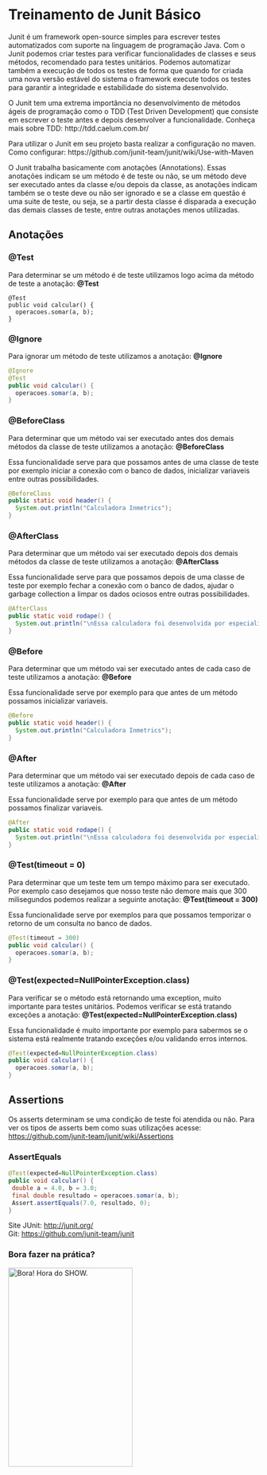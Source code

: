 # Treinamento de Junit Básico

<p>Junit é um framework open-source simples para escrever testes automatizados com suporte na linguagem de programação Java. Com o Junit podemos criar testes para verificar funcionalidades de classes e seus métodos, recomendado para testes unitários. Podemos automatizar também a execução de todos os testes de forma que quando for criada uma nova versão estável do sistema o framework execute todos os testes para garantir a integridade e estabilidade do sistema desenvolvido.</p>

<p>O Junit tem uma extrema importância no desenvolvimento de métodos ágeis de programação como o TDD (Test Driven Development) que consiste em escrever o teste antes e depois desenvolver a funcionalidade. Conheça mais sobre TDD: http://tdd.caelum.com.br/</p>

<p>Para utilizar o Junit em seu projeto basta realizar a configuração no maven. Como configurar: https://github.com/junit-team/junit/wiki/Use-with-Maven</p>

<p>O Junit trabalha basicamente com anotações (Annotations). Essas anotações indicam se um método é de teste ou não, se um método deve ser executado antes da classe e/ou depois da classe, as anotações indicam também se o teste deve ou não ser ignorado e se a classe em questão é uma suite de teste, ou seja, se a partir desta classe é disparada a execução das demais classes de teste, entre outras anotações menos utilizadas.</p>

## Anotações

### @Test
Para determinar se um método é de teste utilizamos logo acima da método de teste a anotação: <b>@Test</b>

<pre><code>@Test
public void calcular() {
  operacoes.somar(a, b);
}</pre></code>

### @Ignore
Para ignorar um método de teste utilizamos a anotação: <b>@Ignore</b>

```java
@Ignore
@Test
public void calcular() {
  operacoes.somar(a, b);
}
```

### @BeforeClass
Para determinar que um método vai ser executado antes dos demais métodos da classe de teste utilizamos a anotação: <b>@BeforeClass</b>

Essa funcionalidade serve para que possamos antes de uma classe de teste por exemplo iniciar a conexão com o banco de dados, inicializar variaveis entre outras possibilidades.
```java
@BeforeClass
public static void header() {
  System.out.println("Calculadora Inmetrics");
}
```

### @AfterClass
Para determinar que um método vai ser executado depois dos demais métodos da classe de teste utilizamos a anotação: <b>@AfterClass</b>
  
 Essa funcionalidade serve para que possamos depois de uma classe de teste por exemplo fechar a conexão com o banco de dados, ajudar o garbage collection a limpar os dados ociosos entre outras possibilidades.
```java
@AfterClass
public static void rodape() {
  System.out.println("\nEssa calculadora foi desenvolvida por especialistas.");
}
```

### @Before
Para determinar que um método vai ser executado antes de cada caso de teste utilizamos a anotação: <b>@Before</b>
  
Essa funcionalidade serve por exemplo para que antes de um método possamos inicializar variaveis.
```java
@Before
public static void header() {
  System.out.println("Calculadora Inmetrics");
}
```

### @After
Para determinar que um método vai ser executado depois de cada caso de teste utilizamos a anotação: <b>@After</b>

Essa funcionalidade serve por exemplo para que antes de um método possamos finalizar variaveis.

```java
@After
public static void rodape() {
  System.out.println("\nEssa calculadora foi desenvolvida por especialistas.");
}
```

### @Test(timeout = 0)
Para determinar que um teste tem um tempo máximo para ser executado. Por exemplo caso desejamos que nosso teste não demore mais que 300 milisegundos podemos realizar a seguinte anotação: <b>@Test(timeout = 300)</b>

Essa funcionalidade serve por exemplos para que possamos temporizar o retorno de um consulta no banco de dados.

```java
@Test(timeout = 300)
public void calcular() {
  operacoes.somar(a, b);
}
```

### @Test(expected=NullPointerException.class)
Para verificar se o método está retornando uma exception, muito importante para testes unitários. Podemos verificar se está tratando exceções a anotação: <b>@Test(expected=NullPointerException.class)</b>

Essa funcionalidade é muito importante por exemplo para sabermos se o sistema está realmente tratando exceções e/ou validando erros internos.

```java
@Test(expected=NullPointerException.class)
public void calcular() {
  operacoes.somar(a, b);
}
```
 
 ## Assertions
Os asserts determinam se uma condição de teste foi atendida ou não. Para ver os tipos de asserts bem como suas utilizações acesse:  https://github.com/junit-team/junit/wiki/Assertions

### AssertEquals

```java
@Test(expected=NullPointerException.class)
public void calcular() {
 double a = 4.0, b = 3.0;
 final double resultado = operacoes.somar(a, b);
 Assert.assertEquals(7.0, resultado, 0);
}
```
  
Site JUnit:  http://junit.org/<br>
Git:  https://github.com/junit-team/junit 

### Bora fazer na prática?
<img src="https://touts-images-2.s3.amazonaws.com/art/12330/xlarge_bora-hora-do-show.jpg" height="400" width="250" alt="Bora! Hora do SHOW." />
